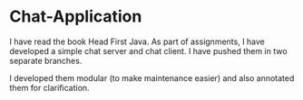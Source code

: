 # Chat-Application

I have read the book Head First Java. As part of assignments, I have developed a simple chat server and chat client. I have pushed them in two separate branches.

I developed them modular (to make maintenance easier) and also annotated them for clarification.

